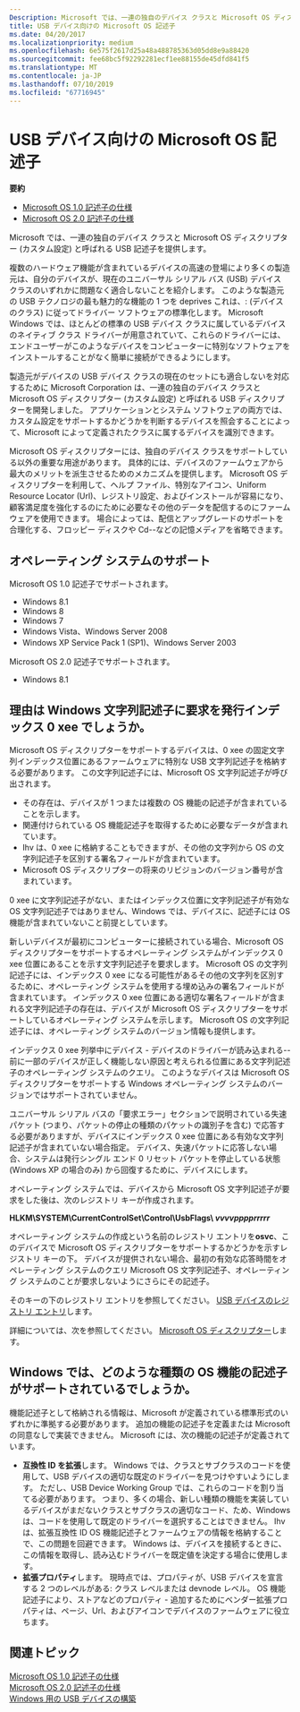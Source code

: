 ```yaml
---
Description: Microsoft では、一連の独自のデバイス クラスと Microsoft OS ディスクリプター (カスタム設定) と呼ばれる USB 記述子を提供します。
title: USB デバイス向けの Microsoft OS 記述子
ms.date: 04/20/2017
ms.localizationpriority: medium
ms.openlocfilehash: 6e575f2617d25a48a488785363d05dd8e9a88420
ms.sourcegitcommit: fee68bc5f92292281ecf1ee88155de45dfd841f5
ms.translationtype: MT
ms.contentlocale: ja-JP
ms.lasthandoff: 07/10/2019
ms.locfileid: "67716945"
---
```

# <a name="microsoft-os-descriptors-for-usb-devices"></a>USB デバイス向けの Microsoft OS 記述子


**要約**

-   [Microsoft OS 1.0 記述子の仕様](https://docs.microsoft.com/windows-hardware/drivers/usbcon/microsoft-os-1-0-descriptors-specification)
-   [Microsoft OS 2.0 記述子の仕様](https://docs.microsoft.com/windows-hardware/drivers/usbcon/microsoft-os-2-0-descriptors-specification)

Microsoft では、一連の独自のデバイス クラスと Microsoft OS ディスクリプター (カスタム設定) と呼ばれる USB 記述子を提供します。




複数のハードウェア機能が含まれているデバイスの高速の登場により多くの製造元は、自分のデバイスが、現在のユニバーサル シリアル バス (USB) デバイス クラスのいずれかに問題なく適合しないことを紹介します。 このような製造元の USB テクノロジの最も魅力的な機能の 1 つを deprives これは、: (デバイスのクラス) に従ってドライバー ソフトウェアの標準化します。 Microsoft Windows では、ほとんどの標準の USB デバイス クラスに属しているデバイスのネイティブ クラス ドライバーが用意されていて、これらのドライバーには、エンドユーザーがこのようなデバイスをコンピューターに特別なソフトウェアをインストールすることがなく簡単に接続ができるようにします。

製造元がデバイスの USB デバイス クラスの現在のセットにも適合しないを対応するために Microsoft Corporation は、一連の独自のデバイス クラスと Microsoft OS ディスクリプター (カスタム設定) と呼ばれる USB ディスクリプターを開発しました。 アプリケーションとシステム ソフトウェアの両方では、カスタム設定をサポートするかどうかを判断するデバイスを照会することによって、Microsoft によって定義されたクラスに属するデバイスを識別できます。

Microsoft OS ディスクリプターには、独自のデバイス クラスをサポートしている以外の重要な用途があります。 具体的には、デバイスのファームウェアから最大のメリットを派生させるためのメカニズムを提供します。 Microsoft OS ディスクリプターを利用して、ヘルプ ファイル、特別なアイコン、Uniform Resource Locator (Url)、レジストリ設定、およびインストールが容易になり、顧客満足度を強化するのにために必要なその他のデータを配信するのにファームウェアを使用できます。 場合によっては、配信とアップグレードのサポートを合理化する、フロッピー ディスクや Cd--などの記憶メディアを省略できます。

## <a name="operating-system-support"></a>オペレーティング システムのサポート


Microsoft OS 1.0 記述子でサポートされます。

-   Windows 8.1
-   Windows 8
-   Windows 7
-   Windows Vista、Windows Server 2008
-   Windows XP Service Pack 1 (SP1)、Windows Server 2003

Microsoft OS 2.0 記述子でサポートされます。

-   Windows 8.1

## <a name="why-does-windows-issue-a-string-descriptor-request-to-index-0xee"></a>理由は Windows 文字列記述子に要求を発行インデックス 0 xee でしょうか。


Microsoft OS ディスクリプターをサポートするデバイスは、0 xee の固定文字列インデックス位置にあるファームウェアに特別な USB 文字列記述子を格納する必要があります。 この文字列記述子には、Microsoft OS 文字列記述子が呼び出されます。

-   その存在は、デバイスが 1 つまたは複数の OS 機能の記述子が含まれていることを示します。
-   関連付けられている OS 機能記述子を取得するために必要なデータが含まれています。
-   Ihv は、0 xee に格納することもできますが、その他の文字列から OS の文字列記述子を区別する署名フィールドが含まれています。
-   Microsoft OS ディスクリプターの将来のリビジョンのバージョン番号が含まれています。

0 xee に文字列記述子がない、またはインデックス位置に文字列記述子が有効な OS 文字列記述子ではありません、Windows では、デバイスに、記述子には OS 機能が含まれていないこと前提としています。

新しいデバイスが最初にコンピューターに接続されている場合、Microsoft OS ディスクリプターをサポートするオペレーティング システムがインデックス 0 xee 位置にあることを示す文字列記述子を要求します。 Microsoft OS の文字列記述子には、インデックス 0 xee になる可能性があるその他の文字列を区別するために、オペレーティング システムを使用する埋め込みの署名フィールドが含まれています。 インデックス 0 xee 位置にある適切な署名フィールドが含まれる文字列記述子の存在は、デバイスが Microsoft OS ディスクリプターをサポートしているオペレーティング システムを示します。 Microsoft OS の文字列記述子には、オペレーティング システムのバージョン情報も提供します。

インデックス 0 xee 列挙中にデバイス - デバイスのドライバーが読み込まれる--前に一部のデバイスが正しく機能しない原因と考えられる位置にある文字列記述子のオペレーティング システムのクエリ。 このようなデバイスは Microsoft OS ディスクリプターをサポートする Windows オペレーティング システムのバージョンではサポートされていません。

ユニバーサル シリアル バスの「要求エラー」セクションで説明されている失速パケット (つまり、パケットの停止の種類のパケットの識別子を含む) で応答する必要がありますが、デバイスにインデックス 0 xee 位置にある有効な文字列記述子が含まれていない場合指定。 デバイス、失速パケットに応答しない場合、システムは発行シングル エンド 0 リセット パケットを停止している状態 (Windows XP の場合のみ) から回復するために、デバイスにします。

オペレーティング システムでは、デバイスから Microsoft OS 文字列記述子が要求をした後は、次のレジストリ キーが作成されます。

**HLKM\\SYSTEM\\CurrentControlSet\\Control\\UsbFlags\\ *vvvvpppprrrrr***

オペレーティング システムの作成という名前のレジストリ エントリを**osvc**、このデバイスで Microsoft OS ディスクリプターをサポートするかどうかを示すレジストリ キーの下。 デバイスが提供されない場合、最初の有効な応答時間をオペレーティング システムのクエリ Microsoft OS 文字列記述子、オペレーティング システムのことが要求しないようにさらにその記述子。

そのキーの下のレジストリ エントリを参照してください。 [USB デバイスのレジストリ エントリ](usb-device-specific-registry-settings.md)します。

詳細については、次を参照してください。 [Microsoft OS ディスクリプター](https://docs.microsoft.com/windows-hardware/drivers/usbcon/microsoft-os-1-0-descriptors-specification)します。

## <a name="what-types-of-os-feature-descriptors-are-supported-by-windows"></a>Windows では、どのような種類の OS 機能の記述子がサポートされているでしょうか。


機能記述子として格納される情報は、Microsoft が定義されている標準形式のいずれかに準拠する必要があります。 追加の機能の記述子を定義または Microsoft の同意なしで実装できません。 Microsoft には、次の機能の記述子が定義されています。

-   **互換性 ID を拡張**します。 Windows では、クラスとサブクラスのコードを使用して、USB デバイスの適切な既定のドライバーを見つけやすいようにします。 ただし、USB Device Working Group では、これらのコードを割り当てる必要があります。 つまり、多くの場合、新しい種類の機能を実装しているデバイスがまだないクラスとサブクラスの適切なコード、ため、Windows は、コードを使用して既定のドライバーを選択することはできません。 Ihv は、拡張互換性 ID OS 機能記述子とファームウェアの情報を格納することで、この問題を回避できます。 Windows は、デバイスを接続するときに、この情報を取得し、読み込むドライバーを既定値を決定する場合に使用します。
-   **拡張プロパティ**します。 現時点では、プロパティが、USB デバイスを宣言する 2 つのレベルがある: クラス レベルまたは devnode レベル。 OS 機能記述子により、ストアなどのプロパティ - 追加するためにベンダー拡張プロパティは、ページ、Url、およびアイコンでデバイスのファームウェアに役立ちます。

## <a name="related-topics"></a>関連トピック
[Microsoft OS 1.0 記述子の仕様](https://docs.microsoft.com/windows-hardware/drivers/usbcon/microsoft-os-1-0-descriptors-specification)  
[Microsoft OS 2.0 記述子の仕様](https://docs.microsoft.com/windows-hardware/drivers/usbcon/microsoft-os-2-0-descriptors-specification)  
[Windows 用の USB デバイスの構築](building-usb-devices-for-windows.md)  



